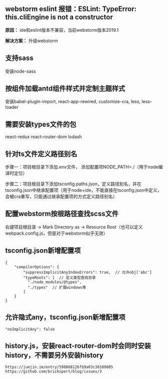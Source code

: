 ## webstorm eslint 报错：ESLint: TypeError: this.cliEngine is not a constructor
**原因：** ide和eslint版本不兼容，当前webstorm版本2019.1

**解决方案：** 升级webstorm

## 支持sass
安装node-sass

## 按组件加载antd组件样式并定制主题样式
安装babel-plugin-import, react-app-rewired, customize-cra, less, less-loader

## 需要安装types文件的包
react-redux
react-router-dom
lodash

## 针对ts文件定义路径别名
步骤一：项目根目录下添加.env文件， 添加配置项NODE_PATH=./（用于node编译时定位）

步骤二：项目根目录下添加tsconfig.paths.json，定义路径别名，并在tsconfig.json中继承配置项（用于node+ide，不能直接在tsconfig.json中定义，会被cra重写，只能通过继承配置项的方式定义路径别名）

## 配置webstorm按根路径查找scss文件
右键项目根目录 -> Mark Directory as -> Resource Root（也可以定义webpack.config.js，但是对于webstorm似乎无效）

## tsconfig.json新增配置项
```
{
    "compilerOptions": {
        "suppressImplicitAnyIndexErrors": true,  // 允许obj['abc']
        "typeRoots": [  // 定义类型查找目录
          "./node_modules/@types",
          "./types"  // 扩展windows等
        ]
    }
}
```

## 允许隐式any，tsconfig.json新增配置项
```
"noImplicitAny": false
```

## history.js，安装react-router-dom时会同时安装history，不需要另外安装history
```
https://juejin.im/entry/598868126fb9a03c38109805
https://github.com/brickspert/blog/issues/3
```
